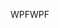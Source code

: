 <span data-ttu-id="8c1a3-101">WPF</span><span class="sxs-lookup"><span data-stu-id="8c1a3-101">WPF</span></span>